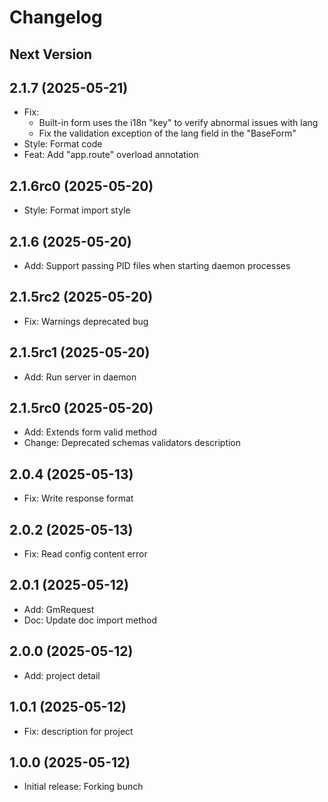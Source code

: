 Changelog
=========

Next Version
------------

2.1.7 (2025-05-21)
------------------
* Fix:
  - Built-in form uses the i18n "key" to verify abnormal issues with lang
  - Fix the validation exception of the lang field in the "BaseForm"
* Style: Format code
* Feat: Add "app.route" overload annotation


2.1.6rc0 (2025-05-20)
------------------
* Style: Format import style

2.1.6 (2025-05-20)
------------------
* Add: Support passing PID files when starting daemon processes

2.1.5rc2 (2025-05-20)
------------------
* Fix: Warnings deprecated bug

2.1.5rc1 (2025-05-20)
------------------
* Add: Run server in daemon


2.1.5rc0 (2025-05-20)
------------------
* Add: Extends form valid method
* Change: Deprecated schemas validators description

2.0.4 (2025-05-13)
------------------
* Fix: Write response format

2.0.2 (2025-05-13)
------------------
* Fix: Read config content error

2.0.1 (2025-05-12)
------------------
* Add: GmRequest
* Doc: Update doc import method

2.0.0 (2025-05-12)
------------------
* Add: project detail

1.0.1 (2025-05-12)
------------------
* Fix: description for project

1.0.0 (2025-05-12)
------------------
* Initial release: Forking bunch

